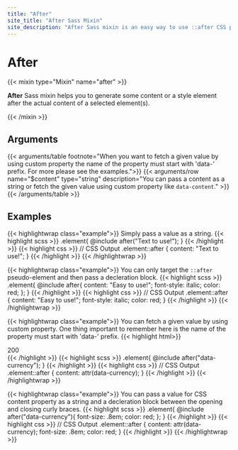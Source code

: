 ```yaml
---
title: "After"
site_title: "After Sass Mixin"
site_description: "After Sass mixin is an easy way to use ::after CSS property. You can easily insert some text or design elements after the content of each selected element."
---
```


# After

{{< mixin type="Mixin" name="after" >}}

**After** Sass mixin helps you to generate some content or a style element after the actual content of a selected element(s).

{{< /mixin >}}

## Arguments

{{< arguments/table footnote="When you want to fetch a given value by using custom property the name of the property must start with 'data-' prefix. For more please see the examples.">}}
  {{< arguments/row name="$content" type="string" description="You can pass a content as a string or fetch the given value using custom property like `data-content`." >}}
{{< /arguments/table >}}

## Examples

{{< highlightwrap class="example">}}
Simply pass a value as a string.
{{< highlight scss >}}
.element{
  @include after("Text to use!");
}
{{< /highlight >}}
{{< highlight css >}}
// CSS Output
.element::after {
  content: "Text to use!";
}
{{< /highlight >}}
{{< /highlightwrap >}}

{{< highlightwrap class="example">}}
You can only target the `::after` pseudo-element and then pass a decleration block.
{{< highlight scss >}}
.element{
  @include after{
    content: "Easy to use!";
    font-style: italic;
    color: red;
  };
}
{{< /highlight >}}
{{< highlight css >}}
// CSS Output
.element::after {
  content: "Easy to use!";
  font-style: italic;
  color: red;
}
{{< /highlight >}}
{{< /highlightwrap >}}

{{< highlightwrap class="example">}}
You can fetch a given value by using custom property. One thing important to remember here is the name of the property must start with 'data-' prefix.
{{< highlight html>}}
<div class="element" data-currency="TL">200</div>
{{< /highlight >}}
{{< highlight scss >}}
.element{
  @include after("data-currency");
}
{{< /highlight >}}
{{< highlight css >}}
// CSS Output
.element::after {
  content: attr(data-currency);
}
{{< /highlight >}}
{{< /highlightwrap >}}

{{< highlightwrap class="example">}}
You can pass a value for CSS content property as a string and a decleration block between the opening and closing curly braces.
{{< highlight scss >}}
.element{
  @include after("data-currency"){
    font-size: .8em;
    color: red;
  };
}
{{< /highlight >}}
{{< highlight css >}}
// CSS Output
.element::after {
  content: attr(data-currency);
  font-size: .8em;
  color: red;
}
{{< /highlight >}}
{{< /highlightwrap >}}


